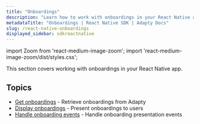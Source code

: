 ```yaml
---
title: "Onboardings"
description: "Learn how to work with onboardings in your React Native app with Adapty SDK."
metadataTitle: "Onboardings | React Native SDK | Adapty Docs"
slug: /react-native-onboardings
displayed_sidebar: sdkreactnative
---
```


import Zoom from 'react-medium-image-zoom';
import 'react-medium-image-zoom/dist/styles.css';

This section covers working with onboardings in your React Native app.

## Topics

- [Get onboardings](react-native-get-onboardings.md) - Retrieve onboardings from Adapty
- [Display onboardings](react-native-present-onboardings.md) - Present onboardings to users
- [Handle onboarding events](react-native-handle-onboarding-events.md) - Handle onboarding presentation events 